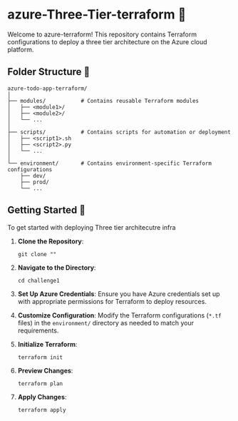 # azure-Three-Tier-terraform 🚀

Welcome to azure-terraform! This repository contains Terraform configurations to deploy a three tier architecture on the Azure cloud platform.

## Folder Structure 📁

```
azure-todo-app-terraform/
│
├── modules/           # Contains reusable Terraform modules
│   ├── <module1>/
│   ├── <module2>/
│   └── ...
│
├── scripts/           # Contains scripts for automation or deployment
│   ├── <script1>.sh
│   ├── <script2>.py
│   └── ...
│
└── environment/       # Contains environment-specific Terraform configurations
    ├── dev/
    ├── prod/
    └── ...
```

## Getting Started 🏁

To get started with deploying Three tier architecutre infra

1. **Clone the Repository**: 
   ```
   git clone "" 
   ```

2. **Navigate to the Directory**:
   ```
   cd challenge1
   ```

3. **Set Up Azure Credentials**:
   Ensure you have Azure credentials set up with appropriate permissions for Terraform to deploy resources.

4. **Customize Configuration**:
   Modify the Terraform configurations (`*.tf` files) in the `environment/` directory as needed to match your requirements.

5. **Initialize Terraform**:
   ```
   terraform init
   ```

6. **Preview Changes**:
   ```
   terraform plan
   ```

7. **Apply Changes**:
   ```
   terraform apply
   ```


